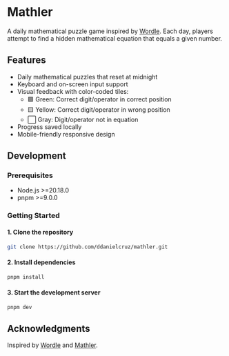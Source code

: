 # Mathler

A daily mathematical puzzle game inspired by [Wordle](https://www.nytimes.com/games/wordle/index.html). Each day, players attempt to find a hidden mathematical equation that equals a given number.

## Features

- Daily mathematical puzzles that reset at midnight
- Keyboard and on-screen input support
- Visual feedback with color-coded tiles:
  - 🟩 Green: Correct digit/operator in correct position
  - 🟨 Yellow: Correct digit/operator in wrong position
  - ⬜ Gray: Digit/operator not in equation
- Progress saved locally
- Mobile-friendly responsive design

## Development

### Prerequisites

- Node.js >=20.18.0
- pnpm >=9.0.0

### Getting Started

#### 1. Clone the repository

```bash
git clone https://github.com/ddanielcruz/mathler.git
```

#### 2. Install dependencies

```bash
pnpm install
```

#### 3. Start the development server

```bash
pnpm dev
```

## Acknowledgments

Inspired by [Wordle](https://www.nytimes.com/games/wordle/index.html) and [Mathler](https://www.math24.net/math-24-game/).
